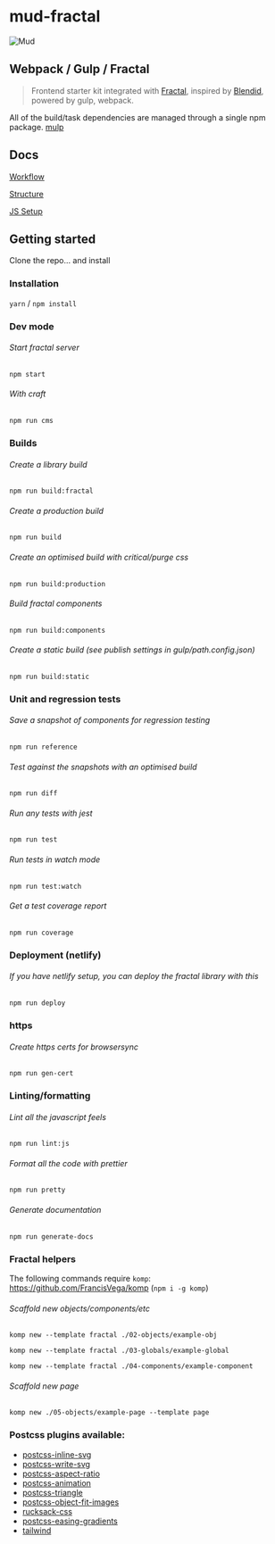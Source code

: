# mud-fractal

![Mud](https://ournameismud.co.uk/android-chrome-192x192.png)

## Webpack / Gulp / Fractal

> Frontend starter kit integrated with [Fractal](http://fractal.build/), inspired by [Blendid](https://github.com/vigetlabs/blendid), powered by gulp, webpack.

All of the build/task dependencies are managed through a single npm package. [mulp](https://github.com/ournameismud/mulp)

## Docs

[Workflow](https://github.com/ournameismud/mud-fractal/blob/master/Notes.md)

[Structure](https://github.com/ournameismud/mud-fractal/blob/master/src/docs/index.md)

[JS Setup](https://github.com/ournameismud/mud-fractal/blob/master/src/js/README.md)

## Getting started

Clone the repo… and install

### Installation

`yarn` / `npm install`

### Dev mode

######  Start fractal server

`npm start`

###### With craft

`npm run cms`

### Builds

###### Create a library build

`npm run build:fractal`

###### Create a production build

`npm run build`

###### Create an optimised build with critical/purge css

`npm run build:production`

###### Build fractal components

`npm run build:components`

###### Create a static build (see publish settings in gulp/path.config.json)

`npm run build:static`

### Unit and regression tests

###### Save a snapshot of components for regression testing

`npm run reference`

######  Test against the snapshots with an optimised build

`npm run diff`

###### Run any tests with jest

`npm run test`

###### Run tests in watch mode

`npm run test:watch`

###### Get a test coverage report

`npm run coverage`

### Deployment (netlify)

###### If you have netlify setup, you can deploy the fractal library with this

`npm run deploy`

### https

###### Create https certs for browsersync

`npm run gen-cert`

### Linting/formatting

###### Lint all the javascript feels

`npm run lint:js`

###### Format all the code with prettier

`npm run pretty`

###### Generate documentation

`npm run generate-docs`

### Fractal helpers

The following commands require `komp`: https://github.com/FrancisVega/komp (`npm i -g komp`)

###### Scaffold new objects/components/etc

`komp new --template fractal ./02-objects/example-obj`

`komp new --template fractal ./03-globals/example-global`

`komp new --template fractal ./04-components/example-component`

###### Scaffold new page

`komp new ./05-objects/example-page --template page`

### Postcss plugins available:

- [postcss-inline-svg](https://github.com/TrySound/postcss-inline-svg)
- [postcss-write-svg](https://github.com/jonathantneal/postcss-write-svg)
- [postcss-aspect-ratio](https://www.npmjs.com/package/postcss-aspect-ratio)
- [postcss-animation](https://www.npmjs.com/package/postcss-animation)
- [postcss-triangle](https://github.com/jedmao/postcss-triangle)
- [postcss-object-fit-images](https://github.com/ronik-design/postcss-object-fit-images)
- [rucksack-css](https://github.com/seaneking/rucksack)
- [postcss-easing-gradients](https://github.com/larsenwork/postcss-easing-gradients)
- [tailwind](https://tailwindcss.com/)
